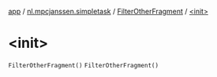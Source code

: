 [app](../../index.md) / [nl.mpcjanssen.simpletask](../index.md) / [FilterOtherFragment](index.md) / [&lt;init&gt;](.)

# &lt;init&gt;

`FilterOtherFragment()`
`FilterOtherFragment()`